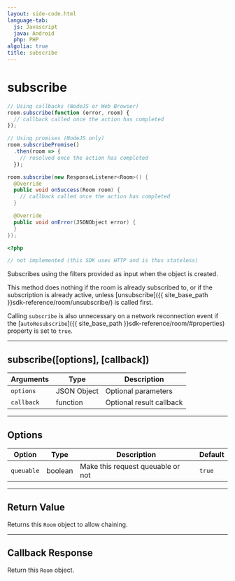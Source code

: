 ```yaml
---
layout: side-code.html
language-tab:
  js: Javascript
  java: Android
  php: PHP
algolia: true
title: subscribe
---
```


# subscribe

```js
// Using callbacks (NodeJS or Web Browser)
room.subscribe(function (error, room) {
  // callback called once the action has completed
});

// Using promises (NodeJS only)
room.subscribePromise()
  .then(room => {
    // resolved once the action has completed
  });
```

```java
room.subscribe(new ResponseListener<Room>() {
  @Override
  public void onSuccess(Room room) {
    // callback called once the action has completed
  }

  @Override
  public void onError(JSONObject error) {
  }
});
```

```php
<?php

// not implemented (this SDK uses HTTP and is thus stateless)
```

Subscribes using the filters provided as input when the object is created.

This method does nothing if the room is already subscribed to, or if the subscription is already active, unless [unsubscribe]({{ site_base_path }}sdk-reference/room/unsubscribe/) is called first.

Calling `subscribe` is also unnecessary on a network reconnection event if the [`autoResubscribe`]({{ site_base_path }}sdk-reference/room/#properties) property is set to `true`.

---

## subscribe([options], [callback])

| Arguments | Type | Description |
|---------------|---------|----------------------------------------|
| ``options`` | JSON Object | Optional parameters |
| ``callback`` | function | Optional result callback |

---

## Options

| Option | Type | Description | Default |
|---------------|---------|----------------------------------------|---------|
| ``queuable`` | boolean | Make this request queuable or not  | ``true`` |

---

## Return Value

Returns this `Room` object to allow chaining.

---

## Callback Response

Return this `Room` object.

